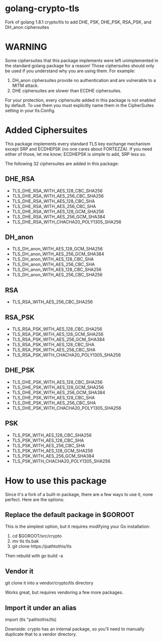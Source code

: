 # golang-crypto-tls
Fork of golang 1.8.1 crypto/tls to add DHE, PSK, DHE_PSK, RSA_PSK, and DH_anon ciphersuites

# WARNING
Some ciphersuites that this package implements were left unimplemented in the standard golang package for a reason!  Those ciphersuites should only be used if you understand why you are using them.  For example:

1. DH_anon ciphersuites provide no authentication and are vulnerable to a MITM attack.
2. DHE ciphersuites are slower than ECDHE ciphersuites.

For your protection, every ciphersuite added in this package is not enabled by default.  To use them you must explicitly name them in the CipherSuites setting in your tls.Config.

# Added Ciphersuites

This package implements every standard TLS key exchange mechanism except SRP and ECDHEPSK (no one cares about FORTEZZA).  If you need either of those, let me know; ECDHEPSK is simple to add, SRP less so.

The following 32 ciphersuites are added in this package:
## DHE_RSA
* TLS_DHE_RSA_WITH_AES_128_CBC_SHA256
* TLS_DHE_RSA_WITH_AES_256_CBC_SHA256
* TLS_DHE_RSA_WITH_AES_128_CBC_SHA
* TLS_DHE_RSA_WITH_AES_256_CBC_SHA
* TLS_DHE_RSA_WITH_AES_128_GCM_SHA256
* TLS_DHE_RSA_WITH_AES_256_GCM_SHA384
* TLS_DHE_RSA_WITH_CHACHA20_POLY1305_SHA256

## DH_anon
* TLS_DH_anon_WITH_AES_128_GCM_SHA256
* TLS_DH_anon_WITH_AES_256_GCM_SHA384
* TLS_DH_anon_WITH_AES_128_CBC_SHA
* TLS_DH_anon_WITH_AES_256_CBC_SHA
* TLS_DH_anon_WITH_AES_128_CBC_SHA256
* TLS_DH_anon_WITH_AES_256_CBC_SHA256

## RSA
* TLS_RSA_WITH_AES_256_CBC_SHA256

## RSA_PSK
* TLS_RSA_PSK_WITH_AES_128_CBC_SHA256
* TLS_RSA_PSK_WITH_AES_128_GCM_SHA256
* TLS_RSA_PSK_WITH_AES_256_GCM_SHA384
* TLS_RSA_PSK_WITH_AES_128_CBC_SHA
* TLS_RSA_PSK_WITH_AES_256_CBC_SHA
* TLS_RSA_PSK_WITH_CHACHA20_POLY1305_SHA256

## DHE_PSK
* TLS_DHE_PSK_WITH_AES_128_CBC_SHA256
* TLS_DHE_PSK_WITH_AES_128_GCM_SHA256
* TLS_DHE_PSK_WITH_AES_256_GCM_SHA384
* TLS_DHE_PSK_WITH_AES_128_CBC_SHA
* TLS_DHE_PSK_WITH_AES_256_CBC_SHA
* TLS_DHE_PSK_WITH_CHACHA20_POLY1305_SHA256

## PSK
* TLS_PSK_WITH_AES_128_CBC_SHA256
* TLS_PSK_WITH_AES_128_CBC_SHA
* TLS_PSK_WITH_AES_256_CBC_SHA
* TLS_PSK_WITH_AES_128_GCM_SHA256
* TLS_PSK_WITH_AES_256_GCM_SHA384
* TLS_PSK_WITH_CHACHA20_POLY1305_SHA256

# How to use this package
Since it's a fork of a built-in package, there are a few ways to use it, none perfect.  Here are the options:

## Replace the default package in $GOROOT
This is the simplest option, but it requires modifying your Go installation:

1. cd $GOROOT/src/crypto
2. mv tls tls.bak
3. git clone https://pathtothis/tls

Then rebuild with go build -a

## Vendor it

git clone it into a vendor/crypto/tls directory

Works great, but requires vendoring a few more packages.

## Import it under an alias

import (tls "pathtothis/tls)

Downside: crypto has an internal package, so you'll need to manually duplicate that to a vendor directory.
